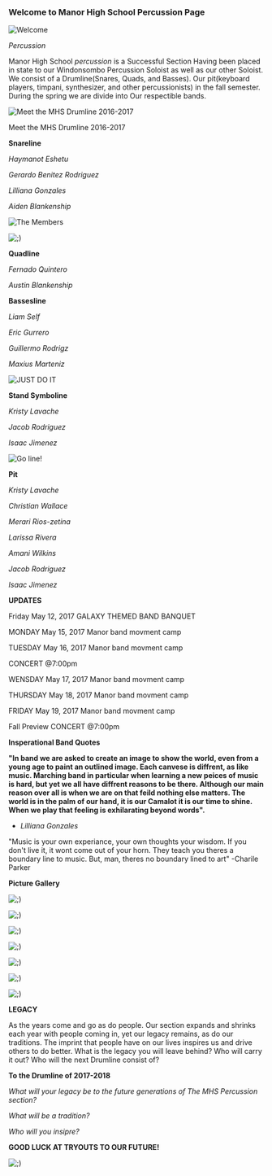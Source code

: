 ### **Welcome to Manor High School Percussion Page**

![Welcome]({{https://lily101104.github.io}}/IMG_4292.JPG)


_Percussion_ 

Manor High School _percussion_ is a Successful Section Having been placed in state to our Windonsombo Percussion Soloist as well as our other Soloist. We consist of a Drumline(Snares, Quads, and Basses). Our pit(keyboard players, timpani, synthesizer, and other percussionists) in the fall semester. During the spring we are divide into Our respectible bands.


![Meet the MHS Drumline 2016-2017]({{https://lily101104.github.io}}/IMG_4294.JPG)


Meet the MHS Drumline 
2016-2017 





**Snareline**


_Haymanot Eshetu_

_Gerardo Benitez Rodriguez_

_Lilliana Gonzales_

_Aiden Blankenship_

![The Members]({{https://lily101104.github.io}}/IMG_4297.JPG)

![;)]({{https://lily101104.github.io}}/IMG_4296.PNG)

**Quadline**


_Fernado Quintero_ 

_Austin Blankenship_

**Bassesline** 


_Liam Self_ 

_Eric Gurrero_

_Guillermo Rodrigz_

_Maxius Marteniz_ 

![JUST DO IT]({{https://lily101104.github.io}}/IMG_3268.JPG)


**Stand Symboline**

_Kristy Lavache_

_Jacob Rodriguez_

_Isaac Jimenez_

![Go line!]({{https://lily101104.github.io}}/IMG_4293.JPG)

**Pit**

_Kristy Lavache_

_Christian Wallace_

_Merari Rios-zetina_

_Larissa Rivera_

_Amani Wilkins_

_Jacob Rodriguez_

_Isaac Jimenez_

**UPDATES**

Friday
May 12, 2017 
GALAXY THEMED BAND BANQUET 


MONDAY 
May 15, 2017 
Manor band movment camp 


TUESDAY 
May 16, 2017
Manor band movment camp

CONCERT @7:00pm


WENSDAY
May 17, 2017
Manor band movment camp 


THURSDAY 
May 18, 2017
Manor band movment camp 


FRIDAY
May 19, 2017
Manor band movment camp

Fall Preview CONCERT @7:00pm


**Insperational Band Quotes**

**"In band we are asked to create an image to show the world, even from a young age to paint an outlined image. Each canvese  is diffrent, as like music. Marching band in particular when learning a new peices of music is hard, but yet we all have diffrent reasons to be there. Although our main reason over all is when we are on that feild nothing else matters. The world is in the palm of our hand, it is our Camalot it is our time to shine. When we play that feeling is exhilarating beyond words".**
- _Lilliana Gonzales_

"Music is your own experiance, your own thoughts your wisdom. If you don't live it, it wont come out of your horn. They teach you theres a boundary line to music. But, man, theres no boundary lined to art"
-Charile Parker 


**Picture Gallery**

![;)]({{https://lily101104.github.io}}/IMG_6795.JPG)

![;)]({{https://lily101104.github.io}}/IMG_6794.JPG)

![;)]({{https://lily101104.github.io}}/IMG_6793.JPG)

![;)]({{https://lily101104.github.io}}/IMG_6792.JPG)

![;)]({{https://lily101104.github.io}}/IMG_6790.JPG)

![;)]({{https://lily101104.github.io}}/IMG_6791.JPG)

![;)]({{https://lily101104.github.io}}/IMG_6789.JPG)


**LEGACY**
 
 As the years come and go as do people. Our section expands and shrinks each year with people coming in, yet our legacy remains, as do our traditions. The imprint that people have on our lives inspires us and drive others to do better. What is the legacy you will leave behind? Who will carry it out? Who will the next Drumline consist of?
 
 **To the Drumline of 2017-2018**
 
 _What will your legacy be to the future generations of The MHS Percussion section?_
 
 _What will be a tradition?_
 
 _Who will you insipre?_
 
 **GOOD LUCK AT TRYOUTS TO OUR FUTURE!**
 
 ![;)]({{https://lily101104.github.io}}/IMG_1126.JPG)
 


